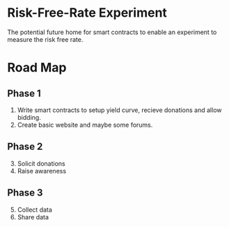 # Risk-Free-Rate Experiment
The potential future home for smart contracts to enable an experiment to measure the risk free rate.

# Road Map

## Phase 1

1. Write smart contracts to setup yield curve, recieve donations and allow bidding.
2. Create basic website and maybe some forums.

## Phase 2

3. Solicit donations
4. Raise awareness

## Phase 3

5. Collect data
6. Share data
